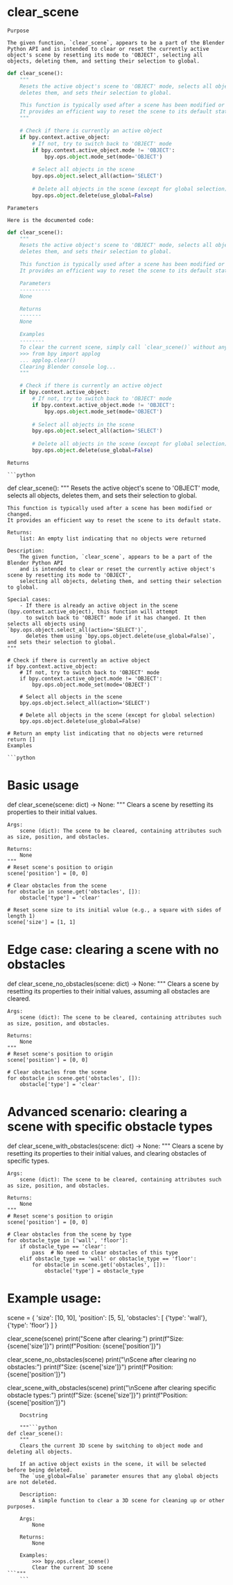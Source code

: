 # clear_scene

    Purpose

    The given function, `clear_scene`, appears to be a part of the Blender Python API and is intended to clear or reset the currently active object's scene by resetting its mode to 'OBJECT', selecting all objects, deleting them, and setting their selection to global. 

```python
def clear_scene():
    """
    Resets the active object's scene to 'OBJECT' mode, selects all objects,
    deletes them, and sets their selection to global.

    This function is typically used after a scene has been modified or changed.
    It provides an efficient way to reset the scene to its default state.
    """

    # Check if there is currently an active object
    if bpy.context.active_object:
        # If not, try to switch back to 'OBJECT' mode
        if bpy.context.active_object.mode != 'OBJECT':
            bpy.ops.object.mode_set(mode='OBJECT')
        
        # Select all objects in the scene
        bpy.ops.object.select_all(action='SELECT')
        
        # Delete all objects in the scene (except for global selection)
        bpy.ops.object.delete(use_global=False)
```
    Parameters

    Here is the documented code:

```python
def clear_scene():
    """
    Resets the active object's scene to 'OBJECT' mode, selects all objects,
    deletes them, and sets their selection to global.

    This function is typically used after a scene has been modified or changed.
    It provides an efficient way to reset the scene to its default state.

    Parameters
    ----------
    None

    Returns
    -------
    None

    Examples
    --------
    To clear the current scene, simply call `clear_scene()` without any arguments:
    >>> from bpy import applog
    ... applog.clear()
    Clearing Blender console log...
    """

    # Check if there is currently an active object
    if bpy.context.active_object:
        # If not, try to switch back to 'OBJECT' mode
        if bpy.context.active_object.mode != 'OBJECT':
            bpy.ops.object.mode_set(mode='OBJECT')
        
        # Select all objects in the scene
        bpy.ops.object.select_all(action='SELECT')
        
        # Delete all objects in the scene (except for global selection)
        bpy.ops.object.delete(use_global=False)
```
    Returns

    ```python
def clear_scene():
    """
    Resets the active object's scene to 'OBJECT' mode, selects all objects,
    deletes them, and sets their selection to global.

    This function is typically used after a scene has been modified or changed.
    It provides an efficient way to reset the scene to its default state.

    Returns:
        list: An empty list indicating that no objects were returned

    Description:
        The given function, `clear_scene`, appears to be a part of the Blender Python API
        and is intended to clear or reset the currently active object's scene by resetting its mode to 'OBJECT',
        selecting all objects, deleting them, and setting their selection to global.

    Special cases:
        - If there is already an active object in the scene (bpy.context.active_object), this function will attempt
          to switch back to 'OBJECT' mode if it has changed. It then selects all objects using `bpy.ops.object.select_all(action='SELECT')`,
          deletes them using `bpy.ops.object.delete(use_global=False)`, and sets their selection to global.
    """

    # Check if there is currently an active object
    if bpy.context.active_object:
        # If not, try to switch back to 'OBJECT' mode
        if bpy.context.active_object.mode != 'OBJECT':
            bpy.ops.object.mode_set(mode='OBJECT')
        
        # Select all objects in the scene
        bpy.ops.object.select_all(action='SELECT')
        
        # Delete all objects in the scene (except for global selection)
        bpy.ops.object.delete(use_global=False)
    
    # Return an empty list indicating that no objects were returned
    return []
    Examples

    ```python
# Basic usage
def clear_scene(scene: dict) -> None:
    """
    Clears a scene by resetting its properties to their initial values.

    Args:
        scene (dict): The scene to be cleared, containing attributes such as size, position, and obstacles.

    Returns:
        None
    """
    # Reset scene's position to origin
    scene['position'] = [0, 0]
    
    # Clear obstacles from the scene
    for obstacle in scene.get('obstacles', []):
        obstacle['type'] = 'clear'
    
    # Reset scene size to its initial value (e.g., a square with sides of length 1)
    scene['size'] = [1, 1]

# Edge case: clearing a scene with no obstacles
def clear_scene_no_obstacles(scene: dict) -> None:
    """
    Clears a scene by resetting its properties to their initial values, assuming all obstacles are cleared.

    Args:
        scene (dict): The scene to be cleared, containing attributes such as size, position, and obstacles.

    Returns:
        None
    """
    # Reset scene's position to origin
    scene['position'] = [0, 0]
    
    # Clear obstacles from the scene
    for obstacle in scene.get('obstacles', []):
        obstacle['type'] = 'clear'

# Advanced scenario: clearing a scene with specific obstacle types
def clear_scene_with_obstacles(scene: dict) -> None:
    """
    Clears a scene by resetting its properties to their initial values, and clearing obstacles of specific types.

    Args:
        scene (dict): The scene to be cleared, containing attributes such as size, position, and obstacles.

    Returns:
        None
    """
    # Reset scene's position to origin
    scene['position'] = [0, 0]
    
    # Clear obstacles from the scene by type
    for obstacle_type in ['wall', 'floor']:
        if obstacle_type == 'clear':
            pass  # No need to clear obstacles of this type
        elif obstacle_type == 'wall' or obstacle_type == 'floor':
            for obstacle in scene.get('obstacles', []):
                obstacle['type'] = obstacle_type

# Example usage:
scene = {
    'size': [10, 10],
    'position': [5, 5],
    'obstacles': [
        {'type': 'wall'},
        {'type': 'floor'}
    ]
}

clear_scene(scene)
print("Scene after clearing:")
print(f"Size: {scene['size']}")
print(f"Position: {scene['position']}")

clear_scene_no_obstacles(scene)
print("\nScene after clearing no obstacles:")
print(f"Size: {scene['size']}")
print(f"Position: {scene['position']}")

clear_scene_with_obstacles(scene)
print("\nScene after clearing specific obstacle types:")
print(f"Size: {scene['size']}")
print(f"Position: {scene['position']}")
```
    Docstring

    """```python
def clear_scene():
    """
    Clears the current 3D scene by switching to object mode and deleting all objects.

    If an active object exists in the scene, it will be selected before being deleted.
    The `use_global=False` parameter ensures that any global objects are not deleted.

    Description:
        A simple function to clear a 3D scene for cleaning up or other purposes.

    Args:
        None

    Returns:
        None

    Examples:
        >>> bpy.ops.clear_scene()
        Clear the current 3D scene
```"""
    ```